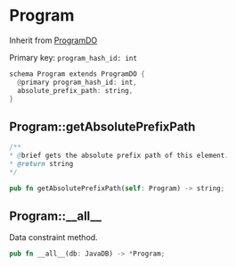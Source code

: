 # Program

Inherit from [ProgramDO](./ProgramDO.md)

Primary key: `program_hash_id: int`

```rust
schema Program extends ProgramDO {
  @primary program_hash_id: int,
  absolute_prefix_path: string,
}
```
## Program::getAbsolutePrefixPath

```java
/**
* @brief gets the absolute prefix path of this element.
* @return string
*/
```
```rust
pub fn getAbsolutePrefixPath(self: Program) -> string;
```
## Program::\_\_all\_\_

Data constraint method.

```rust
pub fn __all__(db: JavaDB) -> *Program;
```
